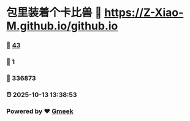 # 包里装着个卡比兽 :link: https://Z-Xiao-M.github.io/github.io 
### :page_facing_up: [43](https://Z-Xiao-M.github.io/github.io/tag.html) 
### :speech_balloon: 1 
### :hibiscus: 336873 
### :alarm_clock: 2025-10-13 13:38:53 
### Powered by :heart: [Gmeek](https://github.com/Meekdai/Gmeek)
